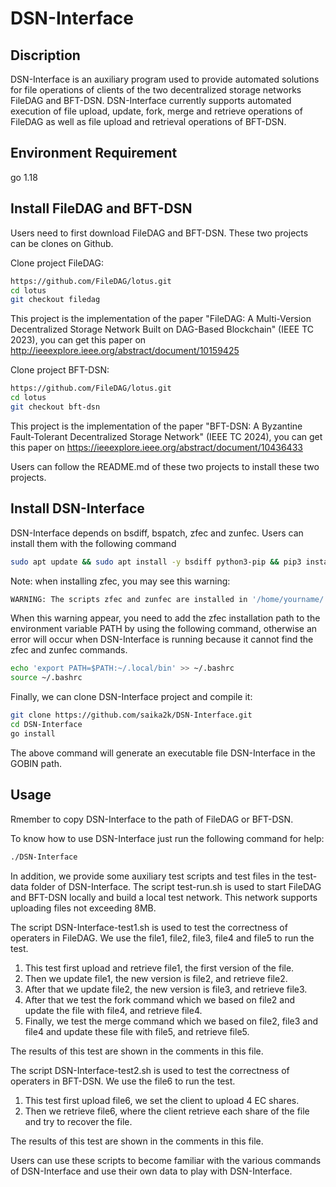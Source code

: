 # DSN-Interface


## Discription
DSN-Interface is an auxiliary program used to provide automated solutions for file operations of clients of the two decentralized storage networks FileDAG and BFT-DSN.
DSN-Interface currently supports automated execution of file upload, update, fork, merge and retrieve operations of FileDAG as well as file upload and retrieval operations of BFT-DSN.

## Environment Requirement

go 1.18

## Install FileDAG and BFT-DSN

Users need to first download FileDAG and BFT-DSN. These two projects can be clones on Github.

Clone project FileDAG:
```sh
https://github.com/FileDAG/lotus.git
cd lotus
git checkout filedag
```
This project is the implementation of the paper "FileDAG: A Multi-Version Decentralized Storage Network Built on DAG-Based Blockchain" (IEEE TC 2023), you can get this paper on http://ieeexplore.ieee.org/abstract/document/10159425

Clone project BFT-DSN:
```sh
https://github.com/FileDAG/lotus.git
cd lotus
git checkout bft-dsn
```
This project is the implementation of the paper "BFT-DSN: A Byzantine Fault-Tolerant Decentralized Storage Network" (IEEE TC 2024), you can get this paper on https://ieeexplore.ieee.org/abstract/document/10436433

Users can follow the README.md of these two projects to install these two projects.

## Install DSN-Interface

DSN-Interface depends on bsdiff, bspatch, zfec and zunfec. Users can install them with the following command
```sh
sudo apt update && sudo apt install -y bsdiff python3-pip && pip3 install zfec
```

Note: when installing zfec, you may see this warning:
```sh
WARNING: The scripts zfec and zunfec are installed in '/home/yourname/.local/bin' which is not on PATH.
```
When this warning appear, you need to add the zfec installation path to the environment variable PATH by using the following command, otherwise an error will occur when DSN-Interface is running because it cannot find the zfec and zunfec commands.
```sh
echo 'export PATH=$PATH:~/.local/bin' >> ~/.bashrc
source ~/.bashrc
```
Finally, we can clone DSN-Interface project and compile it:
```sh
git clone https://github.com/saika2k/DSN-Interface.git
cd DSN-Interface
go install
```
The above command will generate an executable file DSN-Interface in the GOBIN path.

## Usage

Rmember to copy DSN-Interface to the path of FileDAG or BFT-DSN.

To know how to use DSN-Interface just run the following command for help:
```bash
./DSN-Interface
```

In addition, we provide some auxiliary test scripts and test files in the test-data folder of DSN-Interface.
The script test-run.sh is used to start FileDAG and BFT-DSN locally and build a local test network. This network supports uploading files not exceeding 8MB.

The script DSN-Interface-test1.sh is used to test the correctness of operaters in FileDAG. We use the file1, file2, file3, file4 and file5 to run the test. 

1) This test first upload and retrieve file1, the first version of the file. 
2) Then we update file1, the new version is file2, and retrieve file2. 
3) After that we update file2, the new version is file3, and retrieve file3. 
4) After that we test the fork command which we based on file2 and update the file with file4, and retrieve file4. 
5) Finally, we test the merge command which we based on file2, file3 and file4 and update these file with file5, and retrieve file5. 

The results of this test are shown in the comments in this file.

The script DSN-Interface-test2.sh is used to test the correctness of operaters in BFT-DSN. We use the file6 to run the test. 

1) This test first upload file6, we set the client to upload 4 EC shares.
2) Then we retrieve file6, where the client retrieve each share of the file and try to recover the file.

The results of this test are shown in the comments in this file.

Users can use these scripts to become familiar with the various commands of DSN-Interface and use their own data to play with DSN-Interface.


